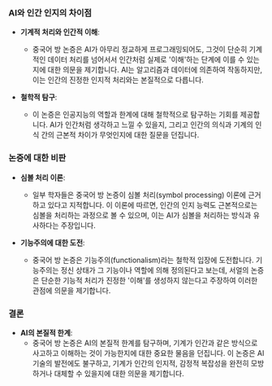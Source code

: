
### AI와 인간 인지의 차이점

- **기계적 처리와 인간적 이해**: 
  - 중국어 방 논증은 AI가 아무리 정교하게 프로그래밍되어도, 그것이 단순히 기계적인 데이터 처리를 넘어서서 인간처럼 실제로 '이해'하는 단계에 이를 수 있는지에 대한 의문을 제기합니다. AI는 알고리즘과 데이터에 의존하여 작동하지만, 이는 인간의 진정한 인지적 처리와는 본질적으로 다릅니다.

- **철학적 탐구**: 
  - 이 논증은 인공지능의 역할과 한계에 대해 철학적으로 탐구하는 기회를 제공합니다. AI가 인간처럼 생각하고 느낄 수 있을지, 그리고 인간의 의식과 기계의 인식 간의 근본적 차이가 무엇인지에 대한 질문을 던집니다.

### 논증에 대한 비판

- **심볼 처리 이론**: 
  - 일부 학자들은 중국어 방 논증이 심볼 처리(symbol processing) 이론에 근거하고 있다고 지적합니다. 이 이론에 따르면, 인간의 인지 능력도 근본적으로는 심볼을 처리하는 과정으로 볼 수 있으며, 이는 AI가 심볼을 처리하는 방식과 유사하다는 주장입니다.

- **기능주의에 대한 도전**: 
  - 중국어 방 논증은 기능주의(functionalism)라는 철학적 입장에 도전합니다. 기능주의는 정신 상태가 그 기능이나 역할에 의해 정의된다고 보는데, 서얼의 논증은 단순한 기능적 처리가 진정한 '이해'를 생성하지 않는다고 주장하여 이러한 관점에 의문을 제기합니다.

### 결론

- **AI의 본질적 한계**: 
  - 중국어 방 논증은 AI의 본질적 한계를 탐구하며, 기계가 인간과 같은 방식으로 사고하고 이해하는 것이 가능한지에 대한 중요한 물음을 던집니다. 이 논증은 AI 기술의 발전에도 불구하고, 기계가 인간의 인지적, 감정적 복잡성을 완전히 모방하거나 대체할 수 있을지에 대한 의문을 제기합니다.